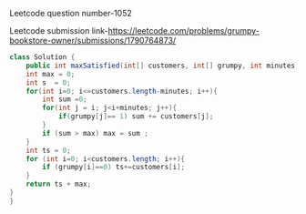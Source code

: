 Leetcode question number-1052


Leetcode submission link-https://leetcode.com/problems/grumpy-bookstore-owner/submissions/1790764873/


```java
class Solution {
    public int maxSatisfied(int[] customers, int[] grumpy, int minutes) {
    int max = 0;
    int s  = 0;
    for(int i=0; i<=customers.length-minutes; i++){
        int sum =0;
        for(int j = i; j<i+minutes; j++){    
            if(grumpy[j]== 1) sum += customers[j];
        }
        if (sum > max) max = sum ;
    }
    int ts = 0;
    for (int i=0; i<customers.length; i++){
        if (grumpy[i]==0) ts+=customers[i];
    }
    return ts + max;
}
}
